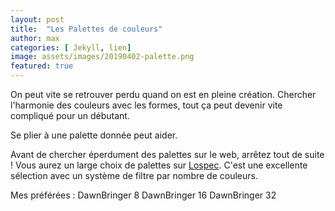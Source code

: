 ```yaml
---
layout: post
title:  "Les Palettes de couleurs"
author: max
categories: [ Jekyll, lien]
image: assets/images/20190402-palette.png
featured: true
---
```

On peut vite se retrouver perdu quand on est en pleine création. Chercher l'harmonie des couleurs avec les formes, tout ça peut devenir vite compliqué pour un débutant.

Se plier à une palette donnée peut aider.

Avant de chercher éperdument des palettes sur le web, arrêtez tout de suite ! Vous aurez un large choix de palettes sur  <a class="nav-link highlight" target="blank" href="https://lospec.com/palette-list">Lospec</a>. C'est une excellente sélection avec un système de filtre par nombre de couleurs.

Mes préférées :
DawnBringer 8
DawnBringer 16
DawnBringer 32

<!--stackedit_data:
eyJoaXN0b3J5IjpbLTE3MzU1NDcwNTksMTEwNjk3OTA3OSw5MD
M1NTk4NjIsLTM5NDQxNDY1MiwxOTkxMDA1NTE2XX0=
-->